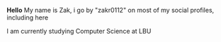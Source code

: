 **Hello**
My name is Zak, i go by "zakr0112" on most of my social profiles, including here

I am currently studying Computer Science at LBU
